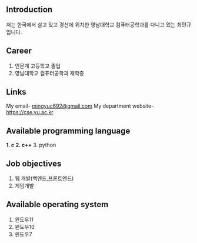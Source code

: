 
## Introduction
저는 한국에서 살고 있고 경산에 위치한 영남대학교 컴퓨터공학과를 다니고 있는 최민규입니다.

## Career
1. 인문계 고등학교 졸업
2. 영남대학교 컴퓨터공학과 재학중

## Links
My email- mingyuc692@gmail.com
My department website- https://cse.yu.ac.kr

## Available programming language
**1. c**
**2. c++**
3. python

## Job objectives
1. 웹 개발(백엔드,프론트엔드)
2. 게임개발

## Available operating system
1. 윈도우11
2. 윈도우10
3. 윈도우7


